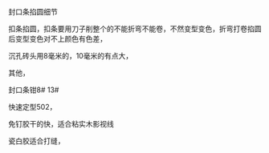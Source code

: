 封口条掐圆细节


扣条掐圆，扣条要用刀子削整个的不能折弯不能卷，不然变型变色，折弯打卷掐圆后变型变色对不上颜色有色差，

沉孔砖头用8毫米的，10毫米的有点大，


其他，

封口条钳8#
13#



快速定型502，

免钉胶干的快，适合粘实木影视线

瓷白胶适合打缝，

